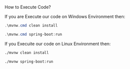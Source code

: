 How to Execute Code?

If you are Execute our code on Windows Environment then:
```powershell
.\mvnw.cmd clean install
```

```powershell
.\mvnw.cmd spring-boot:run
```

If you Execuite our code on Linux Environment then:
```sh
./mvnw clean install
```

```sh
./mvnw spring-boot:run

```


